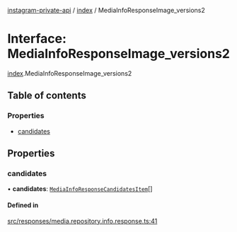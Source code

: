 [instagram-private-api](../../README.md) / [index](../../modules/index.md) / MediaInfoResponseImage_versions2

# Interface: MediaInfoResponseImage\_versions2

[index](../../modules/index.md).MediaInfoResponseImage_versions2

## Table of contents

### Properties

- [candidates](MediaInfoResponseImage_versions2.md#candidates)

## Properties

### candidates

• **candidates**: [`MediaInfoResponseCandidatesItem`](MediaInfoResponseCandidatesItem.md)[]

#### Defined in

[src/responses/media.repository.info.response.ts:41](https://github.com/Nerixyz/instagram-private-api/blob/0e0721c/src/responses/media.repository.info.response.ts#L41)
